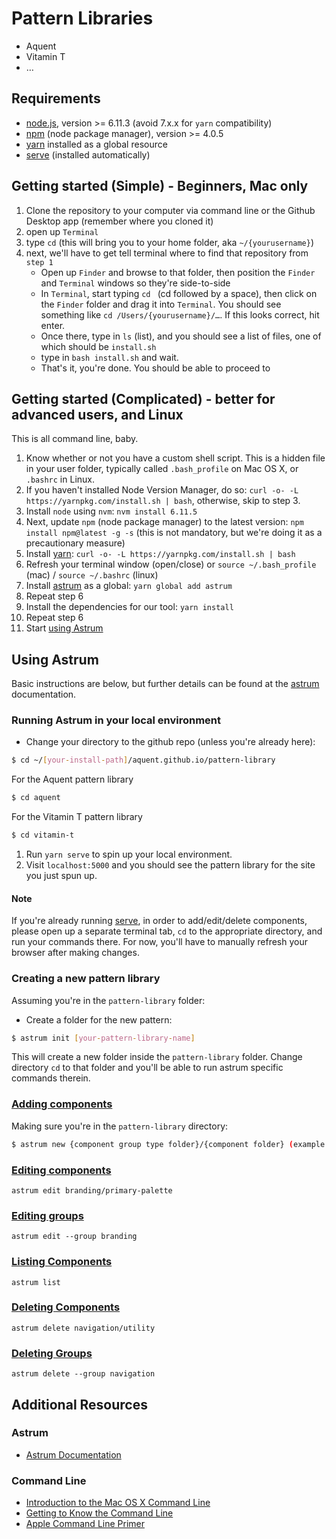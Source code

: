 # Pattern Libraries
* Aquent
* Vitamin T
* …

## Requirements
* [node.js], version >= 6.11.3 (avoid 7.x.x for `yarn` compatibility)
* [npm] (node package manager), version >=  4.0.5
* [yarn] installed as a global resource
* [serve] (installed automatically)

## Getting started (Simple) - Beginners, Mac only
1. Clone the repository to your computer via command line or the Github Desktop app (remember where you cloned it)
2. open up `Terminal`
3. type `cd` (this will bring you to your home folder, aka `~/{yourusername}`)
4. next, we'll have to get tell terminal where to find that repository from `step 1`
    * Open up `Finder` and browse to that folder, then position the `Finder` and `Terminal` windows so they're side-to-side
    * In `Terminal`, start typing `cd ` (cd followed by a space), then click on the `Finder` folder and drag it into `Terminal`. You should see something like `cd /Users/{yourusername}/…`. If this looks correct, hit enter.
    * Once there, type in `ls` (list), and you should see a list of files, one of which should be `install.sh`
    * type in `bash install.sh` and wait.
    * That's it, you're done. You should be able to proceed to

## Getting started (Complicated) - better for advanced users, and Linux
This is all command line, baby.
1. Know whether or not you have a custom shell script. This is a hidden file in your user folder, typically called `.bash_profile` on Mac OS X, or `.bashrc` in Linux.
2. If you haven't installed Node Version Manager, do so: `curl -o- -L https://yarnpkg.com/install.sh | bash`, otherwise, skip to step 3.
3. Install `node` using `nvm`: `nvm install 6.11.5`
4. Next, update `npm` (node package manager) to the latest version: `npm install npm@latest -g -s` (this is not mandatory, but we're doing it as a precautionary measure)
5. Install [yarn]: `curl -o- -L https://yarnpkg.com/install.sh | bash`
6. Refresh your terminal window (open/close) or `source ~/.bash_profile` (mac) / `source ~/.bashrc` (linux)
7. Install [astrum] as a global: `yarn global add astrum`
8. Repeat step 6
9. Install the dependencies for our tool: `yarn install`
10. Repeat step 6
11. Start [using Astrum](#Using-Astrum)

## Using Astrum
Basic instructions are below, but further details can be found at the [astrum] documentation.

### Running Astrum in your local environment
* Change your directory to the github repo (unless you're already here):
```sh
$ cd ~/[your-install-path]/aquent.github.io/pattern-library
```
For the Aquent pattern library
```sh
$ cd aquent
```
For the Vitamin T pattern library
```sh
$ cd vitamin-t
```
  1. Run `yarn serve` to spin up your local environment.
  2. Visit `localhost:5000` and you should see the pattern library for the site you just spun up.

#### Note
If you're already running [serve], in order to add/edit/delete components, please open up a separate terminal tab, `cd` to the appropriate directory, and run your commands there. For now, you'll have to manually refresh your browser after making changes.

### Creating a new pattern library
Assuming you're in the `pattern-library` folder:
* Create a folder for the new pattern:
```sh
$ astrum init [your-pattern-library-name]
```
This will create a new folder inside the `pattern-library` folder. Change directory `cd` to that folder and you'll be able to run astrum specific commands therein.

### [Adding components](https://github.com/NoDivide/astrum#adding-components)
Making sure you're in the `pattern-library` directory:
```sh
$ astrum new {component group type folder}/{component folder} (example: `astrum new buttons/default`)
```
### [Editing components](https://github.com/NoDivide/astrum#editing-components)
`astrum edit branding/primary-palette`

### [Editing groups](https://github.com/NoDivide/astrum#editing-groups)
`astrum edit --group branding`

### [Listing Components](https://github.com/NoDivide/astrum#listing-components)
`astrum list`

### [Deleting Components](https://github.com/NoDivide/astrum#deleting-components)
`astrum delete navigation/utility`

### [Deleting Groups](https://github.com/NoDivide/astrum#deleting-groups)
`astrum delete --group navigation`

## Additional Resources
### Astrum
* [Astrum Documentation](https://github.com/NoDivide/astrum#astrum)
### Command Line
* [Introduction to the Mac OS X Command Line](http://blog.teamtreehouse.com/introduction-to-the-mac-os-x-command-line)
* [Getting to Know the Command Line](https://www.davidbaumgold.com/tutorials/command-line/)
* [Apple Command Line Primer](https://developer.apple.com/library/content/documentation/OpenSource/Conceptual/ShellScripting/CommandLInePrimer/CommandLine.html)

[//]: #

   [git-repo-url]: <https://github.com/aquent/aquent.github.io.git>
   [node.js]: <http://nodejs.org/en/>
   [npm]: <https://www.npmjs.com/>
   [nvm]: <https://github.com/creationix/nvm>
   [yarn]: <https://yarnpkg.com/en/docs/install#alternatives-tab>
   [serve]: <https://yarnpkg.com/en/package/serve>
   [astrum]: <https://github.com/NoDivide/astrum>
